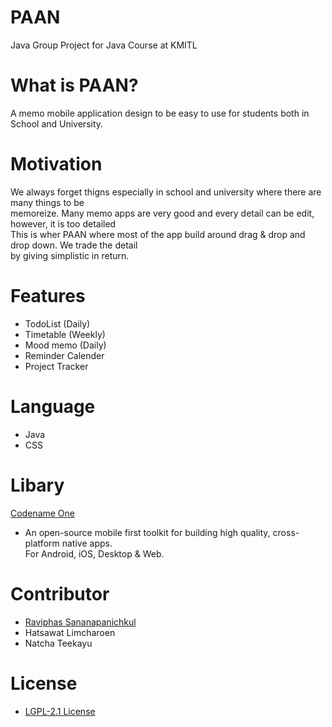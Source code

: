 # PAAN
Java Group Project for Java Course at KMITL

# What is PAAN?
A memo mobile application design to be easy to use for students both in School and University.

# Motivation
We always forget thigns especially in school and university where there are many things to be<br>
memoreize. Many memo apps are very good and every detail can be edit, however, it is too detailed<br>
This is wher PAAN where most of the app build around drag & drop and drop down. We trade the detail <br>
by giving simplistic in return.

# Features
  * TodoList (Daily)
  * Timetable (Weekly)
  * Mood memo (Daily)
  * Reminder Calender
  * Project Tracker

# Language
  * Java
  * CSS

# Libary
[Codename One](https://www.codenameone.com/) <br>
- An open-source mobile first toolkit for building high quality, cross-platform native apps.<br> 
For Android, iOS, Desktop & Web.


# Contributor 
  * [Raviphas Sananapanichkul](https://www.linkedin.com/in/raviphas-sananpanichkul-7a8471199/)
  * Hatsawat Limcharoen
  * Natcha Teekayu

# License
  * [LGPL-2.1 License](https://github.com/Krissy510/PAAN/blob/main/LICENSE)
